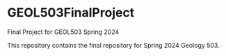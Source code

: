 # GEOL503FinalProject
Final Project for GEOL503 Spring 2024

This repository contains the final repository for Spring 2024 Geology 503. 
